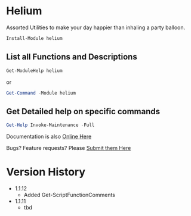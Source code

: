 # Helium

Assorted Utilities to make your day happier than inhaling a party balloon.

```powershell
Install-Module helium
```

## List all Functions and Descriptions

```powershell
Get-ModuleHelp helium
```

or 

```powershell
Get-Command -Module helium
```

## Get Detailed help on specific commands

```powershell
Get-Help Invoke-Maintenance -Full
```

Documentation is also [Online Here](https://github.com/Skatterbrainz/Helium/tree/main/docs)

Bugs? Feature requests? Please [Submit them Here](https://github.com/Skatterbrainz/Helium/issues)

# Version History

* 1.1.12
  * Added Get-ScriptFunctionComments
* 1.1.11
  * tbd